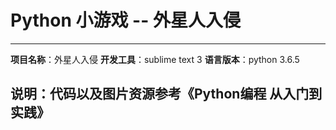 # Python 小游戏 -- 外星人入侵

---
**项目名称**：外星人入侵
**开发工具**：sublime text 3
**语言版本**：python 3.6.5

说明：代码以及图片资源参考《Python编程 从入门到实践》
---